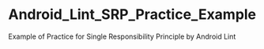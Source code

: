 # Android_Lint_SRP_Practice_Example
Example of Practice for Single Responsibility Principle by Android Lint
